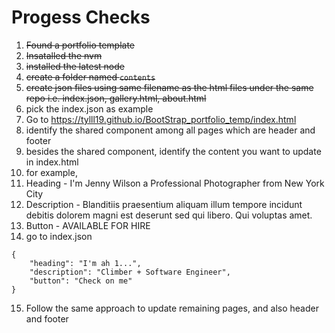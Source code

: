 # Progess Checks

1. ~~Found a portfolio template~~
2. ~~Insatalled the nvm~~
3. ~~installed the latest node~~
4. ~~create a folder named `contents`~~
5. ~~create json files using same filename as the html files under the same repo i.e. index.json, gallery.html, about.html~~
6. pick the index.json as example
7. Go to https://tylll19.github.io/BootStrap_portfolio_temp/index.html
8. identify the shared component among all pages which are header and footer
9. besides the shared component, identify the content you want to update in index.html
10. for example,
11. Heading - I'm Jenny Wilson a Professional Photographer from New York City
12. Description - Blanditiis praesentium aliquam illum tempore incidunt debitis dolorem magni est deserunt sed qui libero. Qui voluptas amet.
13. Button - AVAILABLE FOR HIRE
14. go to index.json

```
{
    "heading": "I'm ah 1...",
    "description": "Climber + Software Engineer",
    "button": "Check on me"
}
```
15. Follow the same approach to update remaining pages, and also header and footer

